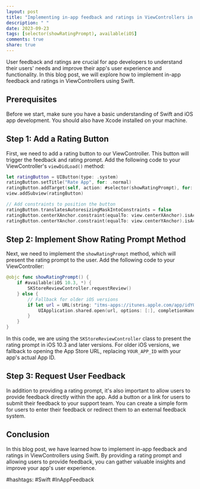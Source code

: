```yaml
---
layout: post
title: "Implementing in-app feedback and ratings in ViewControllers in Swift"
description: " "
date: 2023-09-23
tags: [selector(showRatingPrompt), available(iOS]
comments: true
share: true
---
```


User feedback and ratings are crucial for app developers to understand their users' needs and improve their app's user experience and functionality. In this blog post, we will explore how to implement in-app feedback and ratings in ViewControllers using Swift.

## Prerequisites

Before we start, make sure you have a basic understanding of Swift and iOS app development. You should also have Xcode installed on your machine.

## Step 1: Add a Rating Button

First, we need to add a rating button to our ViewController. This button will trigger the feedback and rating prompt. Add the following code to your ViewController's `viewDidLoad()` method:

```swift
let ratingButton = UIButton(type: .system)
ratingButton.setTitle("Rate App", for: .normal)
ratingButton.addTarget(self, action: #selector(showRatingPrompt), for: .touchUpInside)
view.addSubview(ratingButton)

// Add constraints to position the button
ratingButton.translatesAutoresizingMaskIntoConstraints = false
ratingButton.centerXAnchor.constraint(equalTo: view.centerXAnchor).isActive = true
ratingButton.centerYAnchor.constraint(equalTo: view.centerYAnchor).isActive = true
```

## Step 2: Implement Show Rating Prompt Method

Next, we need to implement the `showRatingPrompt` method, which will present the rating prompt to the user. Add the following code to your ViewController:

```swift
@objc func showRatingPrompt() {
    if #available(iOS 10.3, *) {
        SKStoreReviewController.requestReview()
    } else {
        // Fallback for older iOS versions
        if let url = URL(string: "itms-apps://itunes.apple.com/app/idYOUR_APP_ID") {
            UIApplication.shared.open(url, options: [:], completionHandler: nil)
        }
    }
}
```

In this code, we are using the `SKStoreReviewController` class to present the rating prompt in iOS 10.3 and later versions. For older iOS versions, we fallback to opening the App Store URL, replacing `YOUR_APP_ID` with your app's actual App ID.

## Step 3: Request User Feedback

In addition to providing a rating prompt, it's also important to allow users to provide feedback directly within the app. Add a button or a link for users to submit their feedback to your support team. You can create a simple form for users to enter their feedback or redirect them to an external feedback system.

## Conclusion

In this blog post, we have learned how to implement in-app feedback and ratings in ViewControllers using Swift. By providing a rating prompt and allowing users to provide feedback, you can gather valuable insights and improve your app's user experience.

#hashtags: #Swift #InAppFeedback